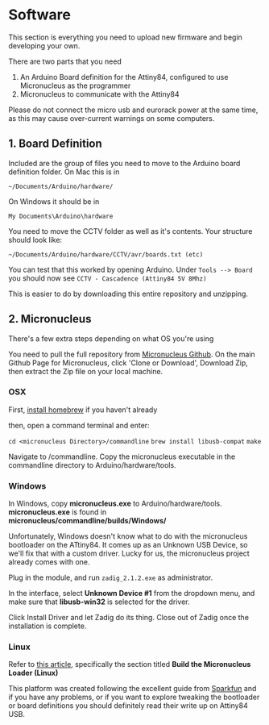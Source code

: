 # Software

This section is everything you need to upload new firmware and begin developing your own.

There are two parts that you need

1. An Arduino Board definition for the Attiny84, configured to use Micronucleus as the programmer
2. Micronucleus to communicate with the Attiny84

Please do not connect the micro usb and eurorack power at the same time, as this may cause over-current warnings on some computers.

## 1. Board Definition

Included are the group of files you need to move to the Arduino board definition folder. On Mac this is in

```~/Documents/Arduino/hardware/```

On Windows it should be in

```My Documents\Arduino\hardware```

You need to move the CCTV folder as well as it's contents. Your structure should look like:

```~/Documents/Arduino/hardware/CCTV/avr/boards.txt (etc)```

You can test that this worked by opening Arduino. Under `Tools --> Board` you should now see `CCTV - Cascadence (Attiny84 5V 8Mhz)`

This is easier to do by downloading this entire repository and unzipping.

## 2. Micronucleus

There's a few extra steps depending on what OS you're using

You need to pull the full repository from [Micronucleus Github](https://github.com/micronucleus/micronucleus). On the main Github Page for Micronucleus, click 'Clone or Download', Download Zip, then extract the Zip file on your local machine.

### OSX

First, [install homebrew](https://brew.sh/) if you haven't already

then, open a command terminal and enter:

`cd <micronucleus Directory>/commandline`
`brew install libusb-compat`
`make`

Navigate to /commandline. Copy the micronucleus executable in the commandline directory to Arduino/hardware/tools.

### Windows

 In Windows, copy  **micronucleus.exe** to Arduino/hardware/tools. **micronucleus.exe** is found in **micronucleus/commandline/builds/Windows/**
 
 Unfortunately, Windows doesn't know what to do with the micronucleus bootloader on the ATtiny84. It comes up as an Unknown USB Device, so we'll fix that with a custom driver. Lucky for us, the micronucleus project already comes with one.

 Plug in the module, and run `zadig_2.1.2.exe` as administrator.
 
 In the interface, select **Unknown Device #1** from the dropdown menu, and make sure that **libusb-win32** is selected for the driver.

 Click Install Driver and let Zadig do its thing. Close out of Zadig once the installation is complete.
 
 ### Linux
 
 Refer to [this article](https://learn.sparkfun.com/tutorials/how-to-install-an-attiny-bootloader-with-virtual-usb/all), specifically the section titled **Build the Micronucleus Loader (Linux)**
 
 
This platform was created following the excellent guide from [Sparkfun](https://learn.sparkfun.com/tutorials/how-to-install-an-attiny-bootloader-with-virtual-usb/all) and if you have any problems, or if you want to explore tweaking the bootloader or board definitions you should definitely read their write up on Attiny84 USB.
